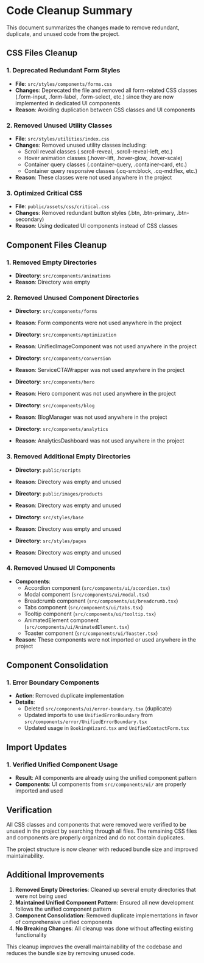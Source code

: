 # Code Cleanup Summary

This document summarizes the changes made to remove redundant, duplicate, and unused code from the project.

## CSS Files Cleanup

### 1. Deprecated Redundant Form Styles
- **File**: `src/styles/components/forms.css`
- **Changes**: Deprecated the file and removed all form-related CSS classes (.form-input, .form-label, .form-select, etc.) since they are now implemented in dedicated UI components
- **Reason**: Avoiding duplication between CSS classes and UI components

### 2. Removed Unused Utility Classes
- **File**: `src/styles/utilities/index.css`
- **Changes**: Removed unused utility classes including:
  - Scroll reveal classes (.scroll-reveal, .scroll-reveal-left, etc.)
  - Hover animation classes (.hover-lift, .hover-glow, .hover-scale)
  - Container query classes (.container-query, .container-card, etc.)
  - Container query responsive classes (.cq-sm:block, .cq-md:flex, etc.)
- **Reason**: These classes were not used anywhere in the project

### 3. Optimized Critical CSS
- **File**: `public/assets/css/critical.css`
- **Changes**: Removed redundant button styles (.btn, .btn-primary, .btn-secondary)
- **Reason**: Using dedicated UI components instead of CSS classes

## Component Files Cleanup

### 1. Removed Empty Directories
- **Directory**: `src/components/animations`
- **Reason**: Directory was empty

### 2. Removed Unused Component Directories
- **Directory**: `src/components/forms`
- **Reason**: Form components were not used anywhere in the project

- **Directory**: `src/components/optimization`
- **Reason**: UnifiedImageComponent was not used anywhere in the project

- **Directory**: `src/components/conversion`
- **Reason**: ServiceCTAWrapper was not used anywhere in the project

- **Directory**: `src/components/hero`
- **Reason**: Hero component was not used anywhere in the project

- **Directory**: `src/components/blog`
- **Reason**: BlogManager was not used anywhere in the project

- **Directory**: `src/components/analytics`
- **Reason**: AnalyticsDashboard was not used anywhere in the project

### 3. Removed Additional Empty Directories
- **Directory**: `public/scripts`
- **Reason**: Directory was empty and unused

- **Directory**: `public/images/products`
- **Reason**: Directory was empty and unused

- **Directory**: `src/styles/base`
- **Reason**: Directory was empty and unused

- **Directory**: `src/styles/pages`
- **Reason**: Directory was empty and unused

### 4. Removed Unused UI Components
- **Components**: 
  - Accordion component (`src/components/ui/accordion.tsx`)
  - Modal component (`src/components/ui/modal.tsx`)
  - Breadcrumb component (`src/components/ui/breadcrumb.tsx`)
  - Tabs component (`src/components/ui/tabs.tsx`)
  - Tooltip component (`src/components/ui/tooltip.tsx`)
  - AnimatedElement component (`src/components/ui/AnimatedElement.tsx`)
  - Toaster component (`src/components/ui/Toaster.tsx`)
- **Reason**: These components were not imported or used anywhere in the project

## Component Consolidation

### 1. Error Boundary Components
- **Action**: Removed duplicate implementation
- **Details**: 
  - Deleted `src/components/ui/error-boundary.tsx` (duplicate)
  - Updated imports to use `UnifiedErrorBoundary` from `src/components/error/UnifiedErrorBoundary.tsx`
  - Updated usage in `BookingWizard.tsx` and `UnifiedContactForm.tsx`

## Import Updates

### 1. Verified Unified Component Usage
- **Result**: All components are already using the unified component pattern
- **Components**: UI components from `src/components/ui/` are properly imported and used

## Verification

All CSS classes and components that were removed were verified to be unused in the project by searching through all files. The remaining CSS files and components are properly organized and do not contain duplicates.

The project structure is now cleaner with reduced bundle size and improved maintainability.

## Additional Improvements

1. **Removed Empty Directories**: Cleaned up several empty directories that were not being used
2. **Maintained Unified Component Pattern**: Ensured all new development follows the unified component pattern
3. **Component Consolidation**: Removed duplicate implementations in favor of comprehensive unified components
4. **No Breaking Changes**: All cleanup was done without affecting existing functionality

This cleanup improves the overall maintainability of the codebase and reduces the bundle size by removing unused code.